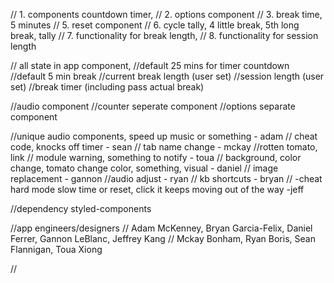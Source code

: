 // 1. components countdown timer,
// 2. options component
// 3. break time, 5 minutes
// 5. reset component
// 6. cycle tally, 4 little break, 5th long break, tally
// 7. functionality for break length,
// 8. functionality for session length

// all state in app component,
//default 25 mins for timer countdown
//default 5 min break
//current break length (user set)
//session length (user set)
//break timer (including pass actual break)

//audio component
//counter seperate component
//options separate component

//unique audio components, speed up music or something - adam
// cheat code, knocks off timer - sean
// tab name change - mckay //rotten tomato, link
// module warning, something to notify - toua
// background, color change, tomato change color, something, visual - daniel
// image replacement - gannon
//audio adjust - ryan
// kb shortcuts - bryan
// -cheat hard mode slow time or reset, click it keeps moving out of the way -jeff

//dependency styled-components

//app engineers/designers
// Adam McKenney, Bryan Garcia-Felix, Daniel Ferrer, Gannon LeBlanc, Jeffrey Kang
// Mckay Bonham, Ryan Boris, Sean Flannigan, Toua Xiong

//
